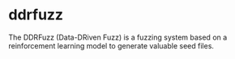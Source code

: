 # ddrfuzz
The DDRFuzz (Data-DRiven Fuzz) is a fuzzing system based on a reinforcement learning model to generate valuable seed files.
